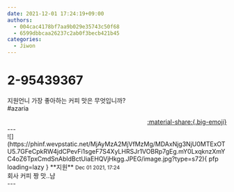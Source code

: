 ```yaml
---
date: 2021-12-01 17:24:19+09:00
authors:
  - 004cac4178bf7aa9b029e35743c50f68
  - 6599dbbcaa26237c2ab0f3becb421b45
categories:
  - Jiwon
---
```


# 2-95439367

<div class="post-container" markdown="1">
<div class="content-container md-sidebar__scrollwrap" markdown="1">

지원언니 가장 좋아하는 커피 맛은 무엇입니까?<br>\#azaria

</div>
</div>

<div style="text-align: right;" markdown="1">
<a href="https://weverse.io/fromis9/fanpost/2-95439367" style="text-align: right;">:material-share:{.big-emoji}</a>
</div>
---

<div class="comments-container md-sidebar__scrollwrap" markdown="1">
<div class="comment" markdown="1">
<div class='id-container' markdown="1">
![](https://phinf.wevpstatic.net/MjAyMzA2MjVfMzMg/MDAxNjg3NjU0MTExOTU5.7GFeCpkRW4jdCPevFi1sgeF7S4XyLHRSJr1VOBRp7gEg.mY0LxqknzXmYC4oZ6TpxCmdSnAbldBctUiaEHQVjHkgg.JPEG/image.jpg?type=s72){ pfp loading=lazy }
**<span class="artist">지원</span>** <small>Dec 01 2021, 17:24</small><br>
</div>
<div class='comment-body' markdown="1">
회사 커피 짱 맛..냠
</div>
</div>
</div>
---
